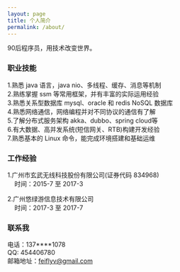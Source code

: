```yaml
---
layout: page
title: 个人简介
permalink: /about/
---
```


90后程序员，用技术改变世界。

### 职业技能

1.熟悉 java 语言，java nio、多线程、缓存、消息等机制  <br/>
2.熟练掌握 ssm 等常用框架，并有丰富的实际运用经验 <br/>
3.熟悉关系型数据库 mysql、oracle 和 redis NoSQL 数据库 <br/>
4.熟悉网络通信，网络编程并对不同协议的通信有了解 <br/>
5.了解分布式服务架构 akka、dubbo、spring cloud等 <br/>
6.有大数据、高并发系统(短信网关、RTB)构建开发经验 <br/>
7.熟悉基本的 Linux 命令，能完成环境搭建和基础运维 <br/>

### 工作经验

1.广州市玄武无线科技股份有限公司(证券代码 834968) <br/>
&nbsp;&nbsp;&nbsp;&nbsp;时间：2015-7 至 2017-3  <br/>


2.广州悠绿游信息技术有限公司 <br/>
&nbsp;&nbsp;&nbsp;&nbsp;时间：2017-3 至 2017-7  <br/>

### 联系我

电话：137****1078 <br/>
QQ: 454406780 <br/>
邮箱地址：[feiflyv@gmail.com](mailto:feiflyv@gmail.com)
